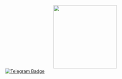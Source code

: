 <div id="header" align="center">
  <img src="https://media.tenor.com/IrQdEDGIF5cAAAAi/hello.gif" width="200"/>
</div>
<div id="badges">
  <a href="https://t.me/MWTechnolog">
    <img src="https://img.shields.io/badge/Telegram-blue?style=for-the-badge&logo=telegram&logoColor=white" alt="Telegram Badge"/>
  </a>
</div>
<img src="https://komarev.com/ghpvc/?username=MWT-proger&style=flat-square&color=blue" alt=""/>
